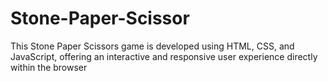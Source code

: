 # Stone-Paper-Scissor
This Stone Paper Scissors game is developed using HTML, CSS, and JavaScript, offering an interactive and responsive user experience directly within the browser
